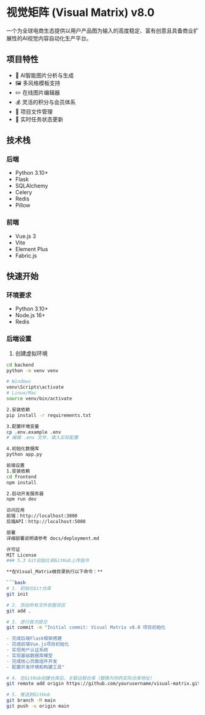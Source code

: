 # 视觉矩阵 (Visual Matrix) v8.0

一个为全球电商生态提供以用户产品图为输入的高度稳定、富有创意且具备商业扩展性的AI视觉内容自动化生产平台。

## 项目特性

- 🎨 AI智能图片分析与生成
- 🖼️ 多风格模板支持
- ✏️ 在线图片编辑器
- 💰 灵活的积分与会员体系
- 📁 项目文件管理
- 🔄 实时任务状态更新

## 技术栈

### 后端
- Python 3.10+
- Flask
- SQLAlchemy
- Celery
- Redis
- Pillow

### 前端
- Vue.js 3
- Vite
- Element Plus
- Fabric.js

## 快速开始

### 环境要求
- Python 3.10+
- Node.js 16+
- Redis

### 后端设置

1. 创建虚拟环境
```bash
cd backend
python -m venv venv

# Windows
venv\Scripts\activate
# Linux/Mac
source venv/bin/activate

2.安装依赖
pip install -r requirements.txt

3.配置环境变量
cp .env.example .env
# 编辑 .env 文件，填入实际配置

4.初始化数据库
python app.py

前端设置
1.安装依赖
cd frontend
npm install

2.启动开发服务器
npm run dev

访问应用
前端：http://localhost:3000
后端API：http://localhost:5000

部署
详细部署说明请参考 docs/deployment.md

许可证
MIT License
### 5.3 Git初始化和GitHub上传指令

**在Visual_Matrix根目录执行以下命令：**

```bash
# 1. 初始化Git仓库
git init

# 2. 添加所有文件到暂存区
git add .

# 3. 进行首次提交
git commit -m "Initial commit: Visual Matrix v8.0 项目初始化

- 完成后端Flask框架搭建
- 完成前端Vue.js项目初始化
- 实现用户认证系统
- 实现基础数据库模型
- 完成核心页面组件开发
- 配置开发环境和构建工具"

# 4. 在GitHub创建仓库后，关联远程仓库（替换为你的实际仓库地址）
git remote add origin https://github.com/yourusername/visual-matrix.git

# 5. 推送到GitHub
git branch -M main
git push -u origin main